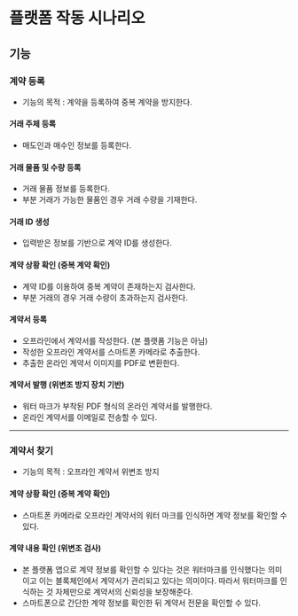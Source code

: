 # 플랫폼 작동 시나리오

## 기능

### 계약 등록
- 기능의 목적 : 계약을 등록하여 중복 계약을 방지한다.

#### 거래 주체 등록
- 매도인과 매수인 정보를 등록한다.

#### 거래 물품 및 수량 등록
- 거래 물품 정보를 등록한다.
- 부분 거래가 가능한 물품인 경우 거래 수량을 기재한다.

#### 거래 ID 생성
- 입력받은 정보를 기반으로 계약 ID를 생성한다.

#### 계약 상황 확인 (중복 계약 확인)
- 계약 ID를 이용하여 중복 계약이 존재하는지 검사한다.
- 부분 거래의 경우 거래 수량이 초과하는지 검사한다.

#### 계약서 등록
- 오프라인에서 계약서를 작성한다. (본 플랫폼 기능은 아님)
- 작성한 오프라인 계약서를 스마트폰 카메라로 추출한다.
- 추출한 온라인 계약서 이미지를 PDF로 변환한다.
 
#### 계약서 발행 (위변조 방지 장치 기반)
- 워터 마크가 부착된 PDF 형식의 온라인 계약서를 발행한다.
- 온라인 계약서를 이메일로 전송할 수 있다.

------------------------

### 계약서 찾기
- 기능의 목적 : 오프라인 계약서 위변조 방지
 
#### 계약 상황 확인 (중복 계약 확인)
- 스마트폰 카메라로 오프라인 계약서의 워터 마크를 인식하면 계약 정보를 확인할 수 있다.

#### 계약 내용 확인 (위변조 검사)
- 본 플랫폼 앱으로 계약 정보를 확인할 수 있다는 것은 워터마크를 인식했다는 의미이고 이는 블록체인에서 계약서가 관리되고 있다는 의미이다. 따라서 워터마크를 인식하는 것 자체만으로 계약서의 신뢰성을 보장해준다. 
- 스마트폰으로 간단한 계약 정보를 확인한 뒤 계약서 전문을 확인할 수 있다.